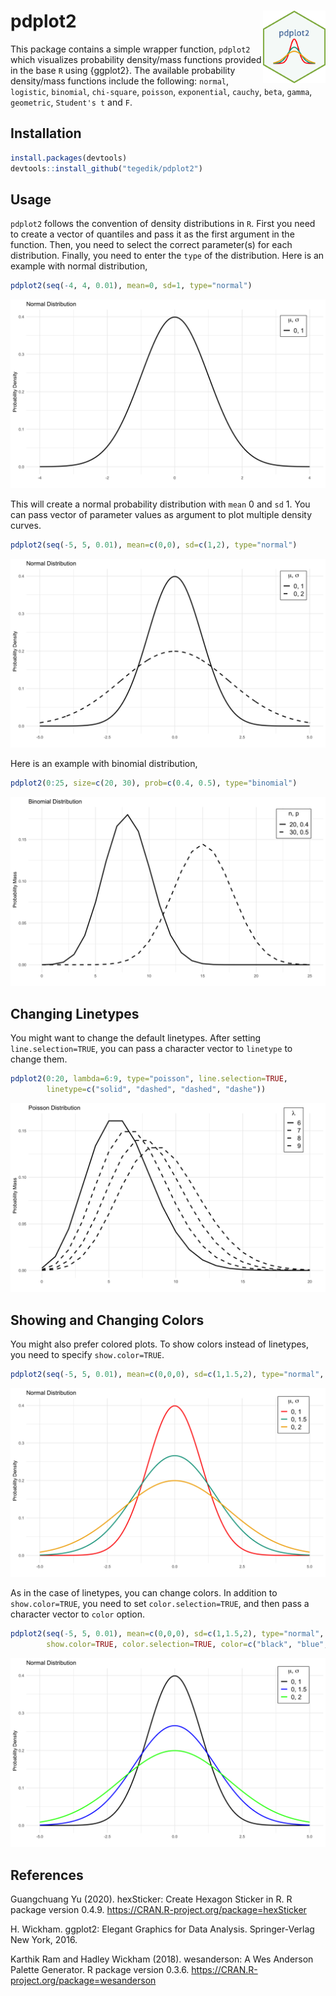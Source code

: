 # pdplot2 <img src="man/figures/logo.png" align="right" width="100" />

This package contains a simple wrapper function, `pdplot2` which visualizes probability density/mass functions provided in the base `R` using {ggplot2}. The available probability density/mass functions include the following: `normal`, `logistic`, `binomial`, `chi-square`, `poisson`, `exponential`, `cauchy`, `beta`, `gamma`, `geometric`, `Student's t` and `F`.

## Installation

``` r
install.packages(devtools)
devtools::install_github("tegedik/pdplot2")
```

## Usage

`pdplot2` follows the convention of density distributions in `R`. First you need to create a vector of quantiles and pass it as the first argument in the function. Then, you need to select the correct parameter(s) for each distribution. Finally, you need to enter the `type` of the distribution. Here is an example with normal distribution,

``` r
pdplot2(seq(-4, 4, 0.01), mean=0, sd=1, type="normal")
```

![](man/figures/p1.png)

This will create a normal probability distribution with `mean` 0 and `sd` 1. You can pass vector of parameter values as argument to plot multiple density curves.  

``` r
pdplot2(seq(-5, 5, 0.01), mean=c(0,0), sd=c(1,2), type="normal")
```

![](man/figures/p2.png)

Here is an example with binomial distribution,

``` r
pdplot2(0:25, size=c(20, 30), prob=c(0.4, 0.5), type="binomial")
```

![](man/figures/p3.png)

## Changing Linetypes

You might want to change the default linetypes. After setting `line.selection=TRUE`, you can pass a character vector to `linetype` to change them. 

``` r
pdplot2(0:20, lambda=6:9, type="poisson", line.selection=TRUE, 
        linetype=c("solid", "dashed", "dashed", "dashe"))
```
![](man/figures/p4.png)

## Showing and Changing Colors

You might also prefer colored plots. To show colors instead of linetypes, you need to specify `show.color=TRUE`.

``` r
pdplot2(seq(-5, 5, 0.01), mean=c(0,0,0), sd=c(1,1.5,2), type="normal", show.color=TRUE)
```

![](man/figures/p5.png)

As in the case of linetypes, you can change colors. In addition to `show.color=TRUE`, you need to set `color.selection=TRUE`, and then pass a character vector to `color` option.

``` r
pdplot2(seq(-5, 5, 0.01), mean=c(0,0,0), sd=c(1,1.5,2), type="normal", 
        show.color=TRUE, color.selection=TRUE, color=c("black", "blue", "green"))
```

![](man/figures/p6.png)


## References

Guangchuang Yu (2020). hexSticker: Create Hexagon Sticker in R. R package version
  0.4.9. https://CRAN.R-project.org/package=hexSticker

H. Wickham. ggplot2: Elegant Graphics for Data Analysis. Springer-Verlag New York,
  2016.
  
Karthik Ram and Hadley Wickham (2018). wesanderson: A Wes Anderson Palette Generator. R
  package version 0.3.6. https://CRAN.R-project.org/package=wesanderson  
